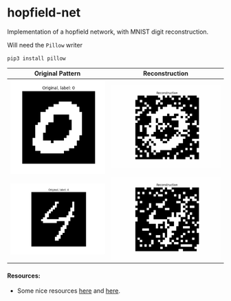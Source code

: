 # hopfield-net
Implementation of a hopfield network, with MNIST digit reconstruction.

Will need the `Pillow` writer

```bash
pip3 install pillow
```

| Original Pattern | Reconstruction |
|------------------|----------------|
| ![Original pattern](patterns/pattern_0.png) | ![Reconstruction](patterns/HP_ani_pat0.gif) |
| ![Original pattern](patterns/pattern_1.png) | ![Reconstruction](patterns/HP_ani_pat1.gif) |


#### Resources:

- Some nice resources [here](https://perso.ens-lyon.fr/eric.thierry/Graphes2010/alice-julien-laferriere.pdf) and [here](http://therisingsea.org/notes/deeprl-seminar-lecture3.pdf).